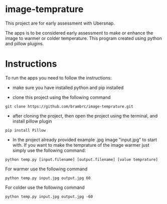 # image-temprature
This project are for early assessment with Ubersnap.

The apps is to be considered early assessment to make or enhance the image to warmer or colder temperature. This program created using python and pillow plugins.


# Instructions
To run the apps you need to follow the instructions:

- make sure you have installed python and pip installed

- clone this project using the following command

```
git clone https://github.com/brambrc/image-temprature.git
```

- after cloning the project, then open the project using the terminal, and install pillow plugin

```
pip install Pillow
```

- In the project already provided example .jpg image "input.jpg" to start with. If you want to make the temprature of the image warmer just simply use the following command:

```
python temp.py [input.filename] [output.filename] [value temprature]
```

For warmer use the following command
```
python temp.py input.jpg output.jpg 60
```

For colder use the following command

```
python temp.py input.jpg output.jpg -60
```




